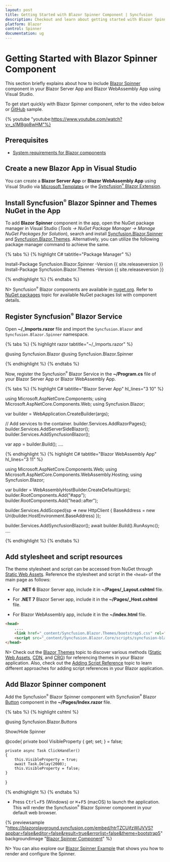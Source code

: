 ```yaml
---
layout: post
title: Getting Started with Blazor Spinner Component | Syncfusion
description: Checkout and learn about getting started with Blazor Spinner component in Blazor Server App and Blazor WebAssembly App.
platform: Blazor
control: Spinner
documentation: ug
---
```


# Getting Started with Blazor Spinner Component

This section briefly explains about how to include [Blazor Spinner](https://www.syncfusion.com/blazor-components/blazor-spinner) component in your Blazor Server App and Blazor WebAssembly App using Visual Studio.

To get start quickly with Blazor Spinner component, refer to the video below or [GitHub](https://github.com/SyncfusionExamples/Blazor-Getting-Started-Examples/tree/main/Spinner) sample.

{% youtube
"youtube:https://www.youtube.com/watch?v=_s1M8gp8wHM"%}

## Prerequisites

* [System requirements for Blazor components](https://blazor.syncfusion.com/documentation/system-requirements)

## Create a new Blazor App in Visual Studio

You can create a **Blazor Server App** or **Blazor WebAssembly App** using Visual Studio via [Microsoft Templates](https://learn.microsoft.com/en-us/aspnet/core/blazor/tooling?view=aspnetcore-7.0&pivots=windows) or the [Syncfusion<sup style="font-size:70%">&reg;</sup> Blazor Extension](https://blazor.syncfusion.com/documentation/visual-studio-integration/template-studio).

## Install Syncfusion<sup style="font-size:70%">&reg;</sup> Blazor Spinner and Themes NuGet in the App

To add **Blazor Spinner** component in the app, open the NuGet package manager in Visual Studio (*Tools → NuGet Package Manager → Manage NuGet Packages for Solution*), search and install [Syncfusion.Blazor.Spinner](https://www.nuget.org/packages/Syncfusion.Blazor.Spinner) and [Syncfusion.Blazor.Themes](https://www.nuget.org/packages/Syncfusion.Blazor.Themes/). Alternatively, you can utilize the following package manager command to achieve the same.

{% tabs %}
{% highlight C# tabtitle="Package Manager" %}

Install-Package Syncfusion.Blazor.Spinner -Version {{ site.releaseversion }}
Install-Package Syncfusion.Blazor.Themes -Version {{ site.releaseversion }}

{% endhighlight %}
{% endtabs %}

N> Syncfusion<sup style="font-size:70%">&reg;</sup> Blazor components are available in [nuget.org](https://www.nuget.org/packages?q=syncfusion.blazor). Refer to [NuGet packages](https://blazor.syncfusion.com/documentation/nuget-packages) topic for available NuGet packages list with component details.

## Register Syncfusion<sup style="font-size:70%">&reg;</sup> Blazor Service

Open **~/_Imports.razor** file and import the `Syncfusion.Blazor` and `Syncfusion.Blazor.Spinner` namespace.

{% tabs %}
{% highlight razor tabtitle="~/_Imports.razor" %}

@using Syncfusion.Blazor
@using Syncfusion.Blazor.Spinner

{% endhighlight %}
{% endtabs %}

Now, register the Syncfusion<sup style="font-size:70%">&reg;</sup> Blazor Service in the **~/Program.cs** file of your Blazor Server App or Blazor WebAssembly App.

{% tabs %}
{% highlight C# tabtitle="Blazor Server App" hl_lines="3 10" %}

using Microsoft.AspNetCore.Components;
using Microsoft.AspNetCore.Components.Web;
using Syncfusion.Blazor;

var builder = WebApplication.CreateBuilder(args);

// Add services to the container.
builder.Services.AddRazorPages();
builder.Services.AddServerSideBlazor();
builder.Services.AddSyncfusionBlazor();

var app = builder.Build();
....

{% endhighlight %}
{% highlight C# tabtitle="Blazor WebAssembly App" hl_lines="3 11" %}

using Microsoft.AspNetCore.Components.Web;
using Microsoft.AspNetCore.Components.WebAssembly.Hosting;
using Syncfusion.Blazor;

var builder = WebAssemblyHostBuilder.CreateDefault(args);
builder.RootComponents.Add<App>("#app");
builder.RootComponents.Add<HeadOutlet>("head::after");

builder.Services.AddScoped(sp => new HttpClient { BaseAddress = new Uri(builder.HostEnvironment.BaseAddress) });

builder.Services.AddSyncfusionBlazor();
await builder.Build().RunAsync();
....

{% endhighlight %}
{% endtabs %}

## Add stylesheet and script resources

The theme stylesheet and script can be accessed from NuGet through [Static Web Assets](https://blazor.syncfusion.com/documentation/appearance/themes#static-web-assets). Reference the stylesheet and script in the `<head>` of the main page as follows:

* For **.NET 6** Blazor Server app, include it in **~/Pages/_Layout.cshtml** file.

* For **.NET 7** Blazor Server app, include it in the **~/Pages/_Host.cshtml** file.

* For Blazor WebAssembly app, include it in the **~/index.html** file.

```html
<head>
    ....
    <link href="_content/Syncfusion.Blazor.Themes/bootstrap5.css" rel="stylesheet" />
    <script src="_content/Syncfusion.Blazor.Core/scripts/syncfusion-blazor.min.js" type="text/javascript"></script>
</head>
```
N> Check out the [Blazor Themes](https://blazor.syncfusion.com/documentation/appearance/themes) topic to discover various methods ([Static Web Assets](https://blazor.syncfusion.com/documentation/appearance/themes#static-web-assets), [CDN](https://blazor.syncfusion.com/documentation/appearance/themes#cdn-reference), and [CRG](https://blazor.syncfusion.com/documentation/common/custom-resource-generator)) for referencing themes in your Blazor application. Also, check out the [Adding Script Reference](https://blazor.syncfusion.com/documentation/common/adding-script-references) topic to learn different approaches for adding script references in your Blazor application.

## Add Blazor Spinner component

Add the Syncfusion<sup style="font-size:70%">&reg;</sup> Blazor Spinner component with Syncfusion<sup style="font-size:70%">&reg;</sup> Blazor [Button](https://blazor.syncfusion.com/documentation/button/getting-started) component  in the **~/Pages/Index.razor** file.

{% tabs %}
{% highlight cshtml %}

@using Syncfusion.Blazor.Buttons

<div>
    <SfButton @onclick="@ClickHandler">Show/Hide Spinner</SfButton>
    <div id="container">
        <SfSpinner @bind-Visible="@VisibleProperty">
        </SfSpinner>
    </div>
</div>

@code{
    private bool VisibleProperty { get; set; } = false;

    private async Task ClickHandler()
    {
        this.VisibleProperty = true;
        await Task.Delay(2000);
        this.VisibleProperty = false;
    }
}

{% endhighlight %}
{% endtabs %}

* Press <kbd>Ctrl</kbd>+<kbd>F5</kbd> (Windows) or <kbd>⌘</kbd>+<kbd>F5</kbd> (macOS) to launch the application. This will render the Syncfusion<sup style="font-size:70%">&reg;</sup> Blazor Spinner component in your default web browser.

{% previewsample "https://blazorplayground.syncfusion.com/embed/htrTZCUjfzWlJVVS?appbar=false&editor=false&result=true&errorlist=false&theme=bootstrap5" backgroundimage "[Blazor Spinner Component](./images/blazor-spinner.png)" %}

N> You can also explore our [Blazor Spinner Example](https://blazor.syncfusion.com/demos/spinner/overview?theme=bootstrap5) that shows you how to render and configure the Spinner.
